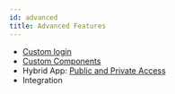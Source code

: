 ```yaml
---
id: advanced
title: Advanced Features
---
```



- [Custom login](../language/SessionClass.md)
- [Custom Components](../customComponent/overview.md)
- Hybrid App: [Public and Private Access](../cloud/resourceMonitoring.md#application-access)
- Integration
